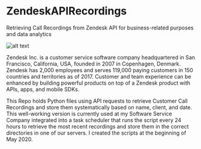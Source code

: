 # ZendeskAPIRecordings
Retrieving Call Recordings  from Zendesk API for business-related purposes and data analytics

![alt text](https://github.com/domidanke/ZendeskAPIRecordings/blob/master/logo.png?raw=true)

Zendesk Inc. is a customer service software company headquartered in San Francisco, California, USA, founded in 2007 in Copenhagen, Denmark. Zendesk has 2,000 employees and serves 119,000 paying customers in 150 countries and territories as of 2017. 
Customer and team experience can be enhanced by building powerful products on top of a Zendesk product with APIs, apps, and mobile SDKs.

This Repo holds Python files using API requests to retrieve Customer Call Recordings and store them systematically based on name, client, and date. This well-working version is currently used at my Software Service Company integrated into a task scheduler that runs the script every 24 hours to retrieve the most recent recordings and store them in the correct directories in one of our servers. I created the scripts at the beginning of May 2020.
